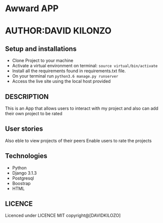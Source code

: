# Awward APP
# AUTHOR:DAVID KILONZO



## Setup and installations
* Clone Project to your machine
* Activate a virtual environment on terminal: `source virtual/bin/activate`
* Install all the requirements found in requirements.txt file.
* On your terminal run `python3.6 manage.py runserver`
* Access the live site using the local host provided



## DESCRIPTION
This is an App that allows users to interact with my project and also can add their own project to be rated
## User stories
Also eble to view projects of their peers
Enable users to rate the projects
## Technologies
* Python
* Django 3.1.3
* Postgresql 
* Boostrap
* HTML

## LICENCE
Licenced under LICENCE MIT
copyright@[DAVIDKILOZO]